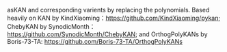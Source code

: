 asKAN and corresponding varients by replacing the polynomials.
Based heavily on KAN by KindXiaoming：https://github.com/KindXiaoming/pykan; ChebyKAN by SynodicMonth：https://github.com/SynodicMonth/ChebyKAN; and OrthogPolyKANs by Boris-73-TA: https://github.com/Boris-73-TA/OrthogPolyKANs


